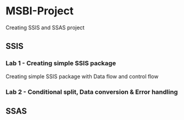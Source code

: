 # MSBI-Project

 Creating SSIS and SSAS project

## SSIS

### Lab 1 - Creating simple SSIS package

Creating simple SSIS package with Data flow and control flow


### Lab 2 - Conditional split, Data conversion & Error handling

## SSAS